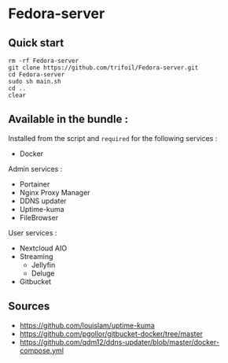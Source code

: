# Fedora-server

## Quick start

```
rm -rf Fedora-server
git clone https://github.com/trifoil/Fedora-server.git
cd Fedora-server
sudo sh main.sh
cd ..
clear
```

## Available in the bundle :

Installed from the script and ```required``` for the following services : 

* Docker

Admin services :

* Portainer
* Nginx Proxy Manager
* DDNS updater
* Uptime-kuma
* FileBrowser

User services :

* Nextcloud AIO
* Streaming
    * Jellyfin
    * Deluge
* Gitbucket

## Sources

* https://github.com/louislam/uptime-kuma
* https://github.com/pgollor/gitbucket-docker/tree/master
* https://github.com/qdm12/ddns-updater/blob/master/docker-compose.yml